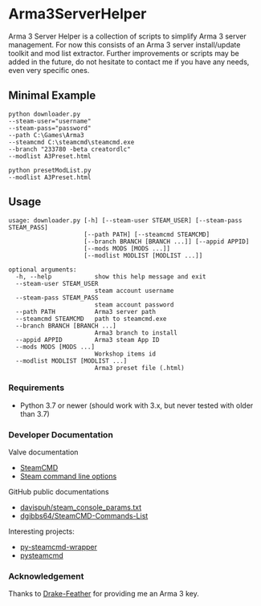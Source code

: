 # Arma3ServerHelper

Arma 3 Server Helper is a collection of scripts to simplify Arma 3 server
management.
For now this consists of an Arma 3 server install/update toolkit and mod list extractor.
Further improvements or scripts may be added in the future, do not hesitate to
contact me if you have any needs, even very specific ones.

## Minimal Example
```
python downloader.py
--steam-user="username"
--steam-pass="password"
--path C:\Games\Arma3
--steamcmd C:\steamcmd\steamcmd.exe
--branch "233780 -beta creatordlc"
--modlist A3Preset.html
```

```
python presetModList.py
--modlist A3Preset.html
```

## Usage
```
usage: downloader.py [-h] [--steam-user STEAM_USER] [--steam-pass STEAM_PASS]
                     [--path PATH] [--steamcmd STEAMCMD]
                     [--branch BRANCH [BRANCH ...]] [--appid APPID]
                     [--mods MODS [MODS ...]]
                     [--modlist MODLIST [MODLIST ...]]

optional arguments:
  -h, --help            show this help message and exit
  --steam-user STEAM_USER
                        steam account username
  --steam-pass STEAM_PASS
                        steam account password
  --path PATH           Arma3 server path
  --steamcmd STEAMCMD   path to steamcmd.exe
  --branch BRANCH [BRANCH ...]
                        Arma3 branch to install
  --appid APPID         Arma3 steam App ID
  --mods MODS [MODS ...]
                        Workshop items id
  --modlist MODLIST [MODLIST ...]
                        Arma3 preset file (.html)
```

### Requirements
* Python 3.7 or newer
  (should work with 3.x, but never tested with older than 3.7)

### Developer Documentation
Valve documentation
* [SteamCMD](https://developer.valvesoftware.com/wiki/SteamCMD)
* [Steam command line options](https://developer.valvesoftware.com/wiki/Command_line_options)

GitHub public documentations
* [davispuh/steam_console_params.txt](https://gist.github.com/davispuh/6600880)
* [dgibbs64/SteamCMD-Commands-List](https://github.com/dgibbs64/SteamCMD-Commands-List)

Interesting projects:
* [py-steamcmd-wrapper](https://pypi.org/project/py-steamcmd-wrapper/)
* [pysteamcmd](https://github.com/f0rkz/pysteamcmd)

### Acknowledgement
Thanks to [Drake-Feather](https://github.com/Drake-Feather) for providing me an
Arma 3 key.
